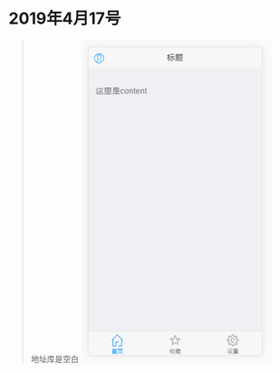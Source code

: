 # 2019年4月17号


> 地址库是空白
![Image text](https://raw.githubusercontent.com/hongmaju/light7Local/master/img/productShow/20170518152848.png)

